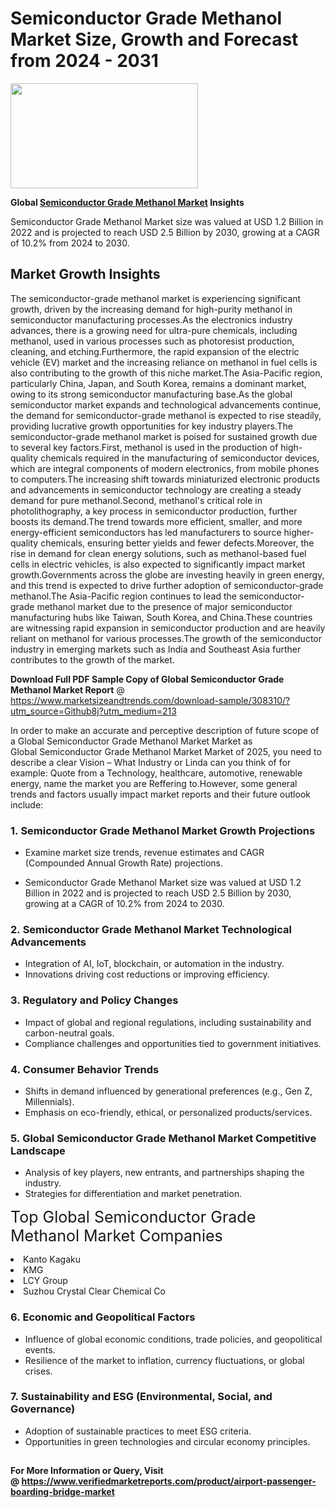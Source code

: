 <H1>Semiconductor Grade Methanol Market Size, Growth and Forecast from 2024 - 2031</H1><img class="aligncenter size-medium wp-image-584254" src="https://thirdeyenews.in/wp-content/uploads/2024/09/Global-Market-Research-300x168.jpeg" alt="" width="300" height="168" /><p><strong>Global&nbsp;<a href="https://www.marketsizeandtrends.com/download-sample/308310/?utm_source=Github8j?utm_medium=213">Semiconductor Grade Methanol Market</a> Insights</strong></p><p>Semiconductor Grade Methanol Market size was valued at USD 1.2 Billion in 2022 and is projected to reach USD 2.5 Billion by 2030, growing at a CAGR of 10.2% from 2024 to 2030.</p><p><h2>Market Growth Insights</h2> The semiconductor-grade methanol market is experiencing significant growth, driven by the increasing demand for high-purity methanol in semiconductor manufacturing processes.As the electronics industry advances, there is a growing need for ultra-pure chemicals, including methanol, used in various processes such as photoresist production, cleaning, and etching.Furthermore, the rapid expansion of the electric vehicle (EV) market and the increasing reliance on methanol in fuel cells is also contributing to the growth of this niche market.The Asia-Pacific region, particularly China, Japan, and South Korea, remains a dominant market, owing to its strong semiconductor manufacturing base.As the global semiconductor market expands and technological advancements continue, the demand for semiconductor-grade methanol is expected to rise steadily, providing lucrative growth opportunities for key industry players.The semiconductor-grade methanol market is poised for sustained growth due to several key factors.First, methanol is used in the production of high-quality chemicals required in the manufacturing of semiconductor devices, which are integral components of modern electronics, from mobile phones to computers.The increasing shift towards miniaturized electronic products and advancements in semiconductor technology are creating a steady demand for pure methanol.Second, methanol's critical role in photolithography, a key process in semiconductor production, further boosts its demand.The trend towards more efficient, smaller, and more energy-efficient semiconductors has led manufacturers to source higher-quality chemicals, ensuring better yields and fewer defects.Moreover, the rise in demand for clean energy solutions, such as methanol-based fuel cells in electric vehicles, is also expected to significantly impact market growth.Governments across the globe are investing heavily in green energy, and this trend is expected to drive further adoption of semiconductor-grade methanol.The Asia-Pacific region continues to lead the semiconductor-grade methanol market due to the presence of major semiconductor manufacturing hubs like Taiwan, South Korea, and China.These countries are witnessing rapid expansion in semiconductor production and are heavily reliant on methanol for various processes.The growth of the semiconductor industry in emerging markets such as India and Southeast Asia further contributes to the growth of the market.<p><span class=""><strong>Download Full PDF Sample Copy of Global Semiconductor Grade Methanol Market Report</strong> @ <a href="https://www.marketsizeandtrends.com/download-sample/308310/?utm_source=Github8j?utm_medium=213" target="_blank">https://www.marketsizeandtrends.com/download-sample/308310/?utm_source=Github8j?utm_medium=213</a></span></p><p>In order to make an accurate and perceptive description of future scope of a Global&nbsp;Semiconductor Grade Methanol Market Market as Global&nbsp;Semiconductor Grade Methanol Market Market of 2025, you need to describe a clear Vision &ndash; What Industry or Linda can you think of for example: Quote from a Technology, healthcare, automotive, renewable energy, name the market you are Reffering to.However, some general trends and factors usually impact market reports and their future outlook include:</p><h3>1.&nbsp;<strong>Semiconductor Grade Methanol Market Growth Projections</strong></h3><ul><li>Examine market size trends, revenue estimates and CAGR (Compounded Annual Growth Rate) projections.</li><li><p>Semiconductor Grade Methanol Market size was valued at USD 1.2 Billion in 2022 and is projected to reach USD 2.5 Billion by 2030, growing at a CAGR of 10.2% from 2024 to 2030.</p></li></ul><h3>2.&nbsp;<strong>Semiconductor Grade Methanol Market Technological Advancements</strong></h3><ul><li>Integration of AI, IoT, blockchain, or automation in the industry.</li><li>Innovations driving cost reductions or improving efficiency.</li></ul><h3>3.&nbsp;<strong>Regulatory and Policy Changes</strong></h3><ul><li>Impact of global and regional regulations, including sustainability and carbon-neutral goals.</li><li>Compliance challenges and opportunities tied to government initiatives.</li></ul><h3>4.&nbsp;<strong>Consumer Behavior Trends</strong></h3><ul><li>Shifts in demand influenced by generational preferences (e.g., Gen Z, Millennials).</li><li>Emphasis on eco-friendly, ethical, or personalized products/services.</li></ul><h3>5.&nbsp;<strong>Global Semiconductor Grade Methanol Market Competitive Landscape</strong></h3><ul><li>Analysis of key players, new entrants, and partnerships shaping the industry.</li><li>Strategies for differentiation and market penetration.</li></ul><p data-pm-slice="1 1 []"><span style="color: inherit; font-family: inherit; font-size: 25px;">Top Global Semiconductor Grade Methanol Market Companies</span></p><div class="" data-test-id=""><p><li>Kanto Kagaku</li><li> KMG</li><li> LCY Group</li><li> Suzhou Crystal Clear Chemical Co</li></p></div><h3>6.&nbsp;<strong>Economic and Geopolitical Factors</strong></h3><ul><li>Influence of global economic conditions, trade policies, and geopolitical events.</li><li>Resilience of the market to inflation, currency fluctuations, or global crises.</li></ul><h3>7.&nbsp;<strong>Sustainability and ESG (Environmental, Social, and Governance)</strong></h3><ul><li>Adoption of sustainable practices to meet ESG criteria.</li><li>Opportunities in green technologies and circular economy principles.</li></ul><h2><strong style="font-size: 14px;">For More Information or Query, Visit @&nbsp;</strong><a style="background-color: #ffffff; font-size: 14px;" href="https://www.marketsizeandtrends.com/report/semiconductor-grade-methanol-market/" target="_blank">https://www.verifiedmarketreports.com/product/airport-passenger-boarding-bridge-market</a></h2>